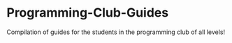 # Programming-Club-Guides
Compilation of guides for the students in the programming club of all levels!
